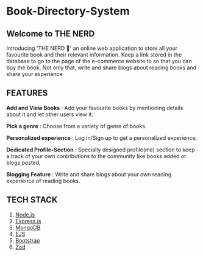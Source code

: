 # Book-Directory-System

## Welcome to THE NERD

Introducing 'THE NERD 🥸' an online web application to store all your favourite book and their relevant information. Keep a link stored in the database to go to the page of the e-commerce website to so that you can buy the book. Not only that, write and share blogs about reading books and share your experience

## FEATURES

**Add and View Books** : Add your favourite books by mentioning details about it and let other users view it.

**Pick a genre** : Choose from a variety of genre of books.

**Personalized experience** : Log in/Sign up to get a personalized experience.

**Dedicated Profile-Section** : Specially designed profile(me) section to keep a track of your own contributions to the community like books added or blogs posted,

**Blogging Feature** : Write and share blogs about your own reading experience of reading books.


## TECH STACK

1. [Node.js](https://nodejs.org/en)
2. [Express.js](https://expressjs.com/)
3. [MongoDB](https://www.mongodb.com/)
4. [EJS](https://ejs.co/)
5. [Bootstrap](https://getbootstrap.com/)
6. [Zod](https://zod.dev/)





